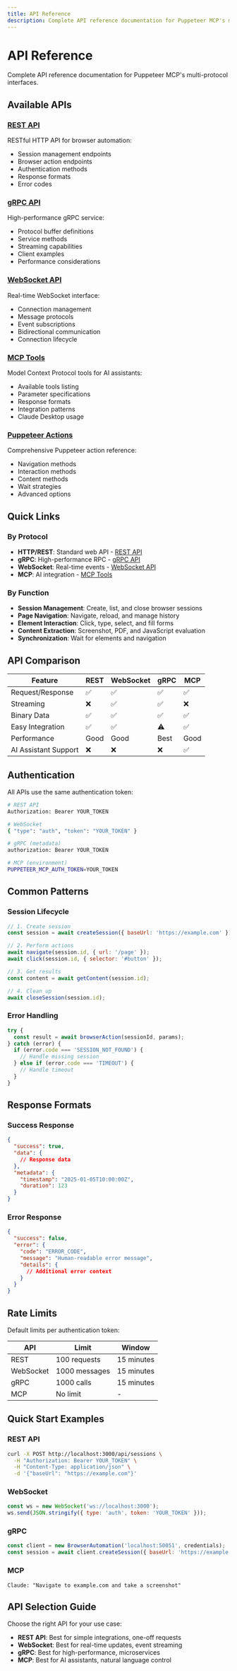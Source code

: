 ```yaml
---
title: API Reference
description: Complete API reference documentation for Puppeteer MCP's multi-protocol interfaces.
---
```


# API Reference

Complete API reference documentation for Puppeteer MCP's multi-protocol interfaces.

## Available APIs

### [REST API](/puppeteer-mcp/rest-api.md)

RESTful HTTP API for browser automation:

- Session management endpoints
- Browser action endpoints
- Authentication methods
- Response formats
- Error codes

### [gRPC API](/puppeteer-mcp/grpc-api.md)

High-performance gRPC service:

- Protocol buffer definitions
- Service methods
- Streaming capabilities
- Client examples
- Performance considerations

### [WebSocket API](/puppeteer-mcp/websocket-api.md)

Real-time WebSocket interface:

- Connection management
- Message protocols
- Event subscriptions
- Bidirectional communication
- Connection lifecycle

### [MCP Tools](/puppeteer-mcp/mcp-tools.md)

Model Context Protocol tools for AI assistants:

- Available tools listing
- Parameter specifications
- Response formats
- Integration patterns
- Claude Desktop usage

### [Puppeteer Actions](/puppeteer-mcp/puppeteer-actions.md)

Comprehensive Puppeteer action reference:

- Navigation methods
- Interaction methods
- Content methods
- Wait strategies
- Advanced options

## Quick Links

### By Protocol

- **HTTP/REST**: Standard web API - [REST API](/puppeteer-mcp/rest-api.md)
- **gRPC**: High-performance RPC - [gRPC API](/puppeteer-mcp/grpc-api.md)
- **WebSocket**: Real-time events - [WebSocket API](/puppeteer-mcp/websocket-api.md)
- **MCP**: AI integration - [MCP Tools](/puppeteer-mcp/mcp-tools.md)

### By Function

- **Session Management**: Create, list, and close browser sessions
- **Page Navigation**: Navigate, reload, and manage history
- **Element Interaction**: Click, type, select, and fill forms
- **Content Extraction**: Screenshot, PDF, and JavaScript evaluation
- **Synchronization**: Wait for elements and navigation

## API Comparison

| Feature              | REST | WebSocket | gRPC | MCP  |
| -------------------- | ---- | --------- | ---- | ---- |
| Request/Response     | ✅   | ✅        | ✅   | ✅   |
| Streaming            | ❌   | ✅        | ✅   | ❌   |
| Binary Data          | ✅   | ✅        | ✅   | ✅   |
| Easy Integration     | ✅   | ✅        | ⚠️   | ✅   |
| Performance          | Good | Good      | Best | Good |
| AI Assistant Support | ❌   | ❌        | ❌   | ✅   |

## Authentication

All APIs use the same authentication token:

```bash
# REST API
Authorization: Bearer YOUR_TOKEN

# WebSocket
{ "type": "auth", "token": "YOUR_TOKEN" }

# gRPC (metadata)
authorization: Bearer YOUR_TOKEN

# MCP (environment)
PUPPETEER_MCP_AUTH_TOKEN=YOUR_TOKEN
```

## Common Patterns

### Session Lifecycle

```javascript
// 1. Create session
const session = await createSession({ baseUrl: 'https://example.com' });

// 2. Perform actions
await navigate(session.id, { url: '/page' });
await click(session.id, { selector: '#button' });

// 3. Get results
const content = await getContent(session.id);

// 4. Clean up
await closeSession(session.id);
```

### Error Handling

```javascript
try {
  const result = await browserAction(sessionId, params);
} catch (error) {
  if (error.code === 'SESSION_NOT_FOUND') {
    // Handle missing session
  } else if (error.code === 'TIMEOUT') {
    // Handle timeout
  }
}
```

## Response Formats

### Success Response

```json
{
  "success": true,
  "data": {
    // Response data
  },
  "metadata": {
    "timestamp": "2025-01-05T10:00:00Z",
    "duration": 123
  }
}
```

### Error Response

```json
{
  "success": false,
  "error": {
    "code": "ERROR_CODE",
    "message": "Human-readable error message",
    "details": {
      // Additional error context
    }
  }
}
```

## Rate Limits

Default limits per authentication token:

| API       | Limit         | Window     |
| --------- | ------------- | ---------- |
| REST      | 100 requests  | 15 minutes |
| WebSocket | 1000 messages | 15 minutes |
| gRPC      | 1000 calls    | 15 minutes |
| MCP       | No limit      | -          |

## Quick Start Examples

### REST API

```bash
curl -X POST http://localhost:3000/api/sessions \
  -H "Authorization: Bearer YOUR_TOKEN" \
  -H "Content-Type: application/json" \
  -d '{"baseUrl": "https://example.com"}'
```

### WebSocket

```javascript
const ws = new WebSocket('ws://localhost:3000');
ws.send(JSON.stringify({ type: 'auth', token: 'YOUR_TOKEN' }));
```

### gRPC

```javascript
const client = new BrowserAutomation('localhost:50051', credentials);
const session = await client.createSession({ baseUrl: 'https://example.com' });
```

### MCP

```
Claude: "Navigate to example.com and take a screenshot"
```

## API Selection Guide

Choose the right API for your use case:

- **REST API**: Best for simple integrations, one-off requests
- **WebSocket**: Best for real-time updates, event streaming
- **gRPC**: Best for high-performance, microservices
- **MCP**: Best for AI assistants, natural language control
